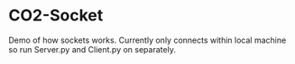 # CO2-Socket
Demo of how sockets works. Currently only connects within local machine so run Server.py and Client.py on separately.
